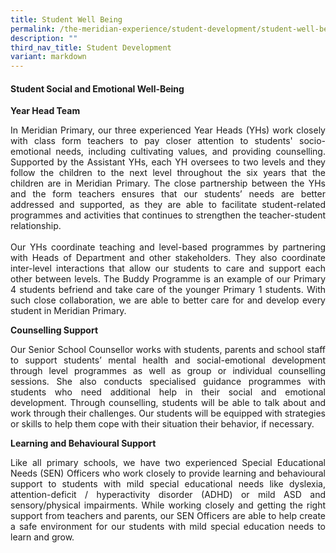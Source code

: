 ```yaml
---
title: Student Well Being
permalink: /the-meridian-experience/student-development/student-well-being/
description: ""
third_nav_title: Student Development
variant: markdown
---
```

<h4>Student Social and Emotional Well-Being</h4>

<p><strong>Year Head Team</strong></p>

<p style="margin-bottom:0; margin-top:0; text-align:justify;">In Meridian Primary, our three experienced Year Heads (YHs) work closely with class form teachers to pay closer attention to students' socio-emotional needs, including cultivating values, and providing counselling. Supported by the Assistant YHs, each YH oversees to two levels and they follow the children to the next level throughout the six years that the children are in Meridian Primary. The close partnership between the YHs and the form teachers ensures that our students’ needs are better addressed and supported, as they are able to facilitate student-related programmes and activities that continues to strengthen the teacher-student relationship.</p>
<br>
<p style="margin-bottom:0; margin-top:0; text-align:justify;">Our YHs coordinate teaching and level-based programmes by partnering with Heads of Department and other stakeholders. They also coordinate inter-level interactions that allow our students to care and support each other between levels. The Buddy Programme is an example of our Primary 4 students befriend and take care of the younger Primary 1 students. With such close collaboration, we are able to better care for and develop every student in Meridian Primary.</p>

<p><strong>Counselling Support</strong></p>

<p style="margin-bottom:0; margin-top:0; text-align:justify;">Our Senior School Counsellor works with students, parents and school staff to support students’ mental health and social-emotional development through level programmes as well as group or individual counselling sessions. She also conducts specialised guidance programmes with students who need additional help in their social and emotional development. Through counselling, students will be able to talk about and work through their challenges. Our students will be equipped with strategies or skills to help them cope with their situation their behavior, if necessary.</p>

<p><strong>Learning and Behavioural Support</strong></p>

<p style="margin-bottom:0; margin-top:0; text-align:justify;">Like all primary schools, we have two experienced Special Educational Needs (SEN) Officers who work closely to provide learning and behavioural support to students with mild special educational needs like dyslexia, attention-deficit / hyperactivity disorder (ADHD) or mild ASD and sensory/physical impairments. While working closely and getting the right support from teachers and parents, our SEN Officers are able to help create a safe environment for our students with mild special education needs to learn and grow.</p>